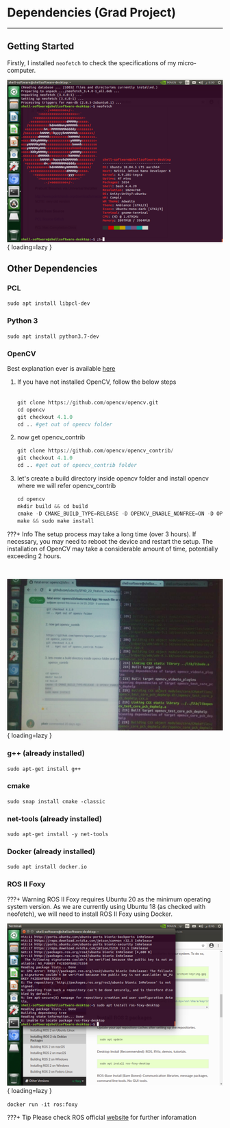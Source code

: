 # Dependencies (Grad Project)
---

## Getting Started

Firstly, I installed `neofetch` to check the specifications of my micro-computer.

![](../../assets/nano/dependencies_1.png){ loading=lazy }

## Other Dependencies

### PCL

`sudo apt install libpcl-dev`

### Python 3

`sudo apt install python3.7-dev`

### OpenCV

Best explanation ever is available [here](https://github.com/udacity/SFND_2D_Feature_Tracking/issues/3)

1. If you have not installed OpenCV, follow the below steps
   ```python

   git clone https://github.com/opencv/opencv.git
   cd opencv
   git checkout 4.1.0
   cd .. #get out of opencv folder
   ```
2. now get opencv_contrib
   ``` python
   git clone https://github.com/opencv/opencv_contrib/
   git checkout 4.1.0
   cd .. #get out of opencv_contrib folder
   ```
3. let's create a build directory inside opencv folder and install opencv where we will refer opencv_contrib
   ```python
   cd opencv
   mkdir build && cd build
   cmake -D CMAKE_BUILD_TYPE=RELEASE -D OPENCV_ENABLE_NONFREE=ON -D OPENCV_EXTRA_MODULES_PATH=../../opencv_contrib/modules -D WITH_GTK=ON ..
   make && sudo make install
   ```

???+ Info
    The setup process may take a long time (over 3 hours). If necessary, you may need to reboot the device and restart the setup. The installation of OpenCV may take a considerable amount of time, potentially exceeding 2 hours.

<br>

![](/../../assets/nano/dependencies_2.jpg){ loading=lazy }


### g++ (already installed)

`sudo apt-get install g++`

### cmake
`sudo snap install cmake -classic`

### net-tools (already installed)
`sudo apt-get install -y net-tools`

### Docker (already installed)
`sudo apt install docker.io`


### ROS II Foxy


???+ Warning
    ROS II Foxy requires Ubuntu 20 as the minimum operating system version. As we are currently using Ubuntu 18 (as checked with neofetch), we will need to install ROS II Foxy using Docker.


![](/../../assets/nano/dependencies_3.png){ loading=lazy }


`docker run -it ros:foxy`


???+ Tip
    Please check ROS official [website](https://discourse.ros.org/t/announcing-ros-foxy-docker-images-availability/14511) for further inforamation
